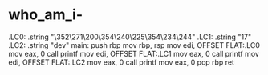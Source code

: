 # who_am_i-

<Introduce yourself through assembly>

.LC0:
        .string "\352\271\200\354\240\225\354\234\244"
.LC1:
        .string "17"
.LC2:
        .string "dev"
main:
        push    rbp
        mov     rbp, rsp
        mov     edi, OFFSET FLAT:.LC0
        mov     eax, 0
        call    printf
        mov     edi, OFFSET FLAT:.LC1
        mov     eax, 0
        call    printf
        mov     edi, OFFSET FLAT:.LC2
        mov     eax, 0
        call    printf
        mov     eax, 0
        pop     rbp
        ret
